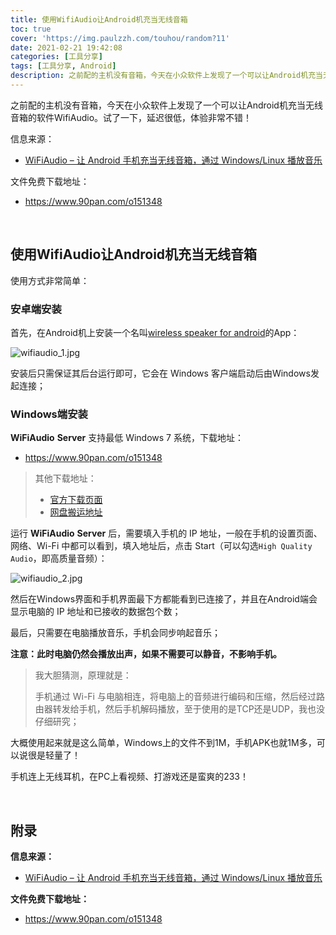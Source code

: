 ```yaml
---
title: 使用WifiAudio让Android机充当无线音箱
toc: true
cover: 'https://img.paulzzh.com/touhou/random?11'
date: 2021-02-21 19:42:08
categories: [工具分享]
tags: [工具分享, Android]
description: 之前配的主机没有音箱，今天在小众软件上发现了一个可以让Android机充当无线音箱的软件WifiAudio。试了一下，延迟很低，体验非常不错！
---
```


之前配的主机没有音箱，今天在小众软件上发现了一个可以让Android机充当无线音箱的软件WifiAudio。试了一下，延迟很低，体验非常不错！

信息来源：

-   [WiFiAudio – 让 Android 手机充当无线音箱，通过 Windows/Linux 播放音乐](https://www.appinn.com/wifiaudio-for-android-and-windows/)

文件免费下载地址：

-   https://www.90pan.com/o151348

<br/>

<!--more-->

## **使用WifiAudio让Android机充当无线音箱**

使用方式非常简单：

### **安卓端安装**

首先，在Android机上安装一个名叫[wireless speaker for android](https://d.appinn.com/wireless-speaker-for-android/)的App：

![wifiaudio_1.jpg](https://raw.gitmirror.com/JasonkayZK/blog_static/master/images/wifiaudio_1.jpg)

安装后只需保证其后台运行即可，它会在 Windows 客户端启动后由Windows发起连接；

### **Windows端安装**

**WiFiAudio** **Server** 支持最低 Windows 7 系统，下载地址：

-   https://www.90pan.com/o151348

>   其他下载地址：
>
>   -   [官方下载页面](https://wifiaudio.boards.net/thread/2/wifiaudio-support-links-download-application)
>   -   [网盘搬运地址](https://590m.com/f/15690961-482999164-293391)

运行 **WiFiAudio** **Server** 后，需要填入手机的 IP 地址，一般在手机的设置页面、网络、Wi-Fi 中都可以看到，填入地址后，点击 Start（可以勾选`High Quality Audio`，即高质量音频）：

![wifiaudio_2.jpg](https://raw.gitmirror.com/JasonkayZK/blog_static/master/images/wifiaudio_2.jpg)

然后在Windows界面和手机界面最下方都能看到已连接了，并且在Android端会显示电脑的 IP 地址和已接收的数据包个数；

最后，只需要在电脑播放音乐，手机会同步响起音乐；

**注意：此时电脑仍然会播放出声，如果不需要可以静音，不影响手机。**

>   我大胆猜测，原理就是：
>
>   手机通过 Wi-Fi 与电脑相连，将电脑上的音频进行编码和压缩，然后经过路由器转发给手机，然后手机解码播放，至于使用的是TCP还是UDP，我也没仔细研究；

大概使用起来就是这么简单，Windows上的文件不到1M，手机APK也就1M多，可以说很是轻量了！

手机连上无线耳机，在PC上看视频、打游戏还是蛮爽的233！

<br/>

## **附录**

**信息来源：**

-   [WiFiAudio – 让 Android 手机充当无线音箱，通过 Windows/Linux 播放音乐](https://www.appinn.com/wifiaudio-for-android-and-windows/)

**文件免费下载地址：**

-   https://www.90pan.com/o151348

<br/>